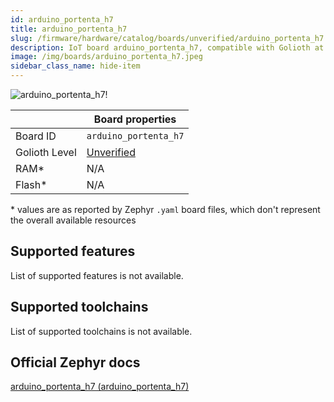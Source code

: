 ```yaml
---
id: arduino_portenta_h7
title: arduino_portenta_h7
slug: /firmware/hardware/catalog/boards/unverified/arduino_portenta_h7
description: IoT board arduino_portenta_h7, compatible with Golioth at unverified level.
image: /img/boards/arduino_portenta_h7.jpeg
sidebar_class_name: hide-item
---
```


[//]: # (This is an auto-generated file, do not edit! Changes to it will be lost upon re-generation)

![arduino_portenta_h7!](/img/boards/arduino_portenta_h7.jpeg "arduino_portenta_h7")

|                | Board properties     |
| -------------  | -------------------- |
| Board ID       | `arduino_portenta_h7` |
| Golioth Level  | [Unverified](/firmware/hardware#unverified-boards) |
| RAM*           | N/A |
| Flash*         | N/A |

\* values are as reported by Zephyr `.yaml` board files, which don't represent the overall available resources



## Supported features

List of supported features is not available.

## Supported toolchains

List of supported toolchains is not available.

## Official Zephyr docs

[arduino_portenta_h7 (arduino_portenta_h7)](https://docs.zephyrproject.org/latest/boards/arduino/portenta_h7/doc/index.html)
